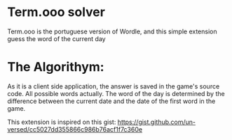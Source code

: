 # Term.ooo solver
Term.ooo is the portuguese version of Wordle, and this simple extension guess the word of the current day 

# The Algorithym:
As it is a client side application, the answer is saved in the game's source code. All possible words actually. The word of the day is determined by the difference between the current date and the date of the first word in the game.

This extension is inspired on this gist: https://gist.github.com/un-versed/cc5027dd355866c986b76acf1f7c360e
